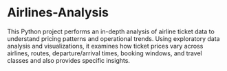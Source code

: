 # Airlines-Analysis
This Python project performs an in-depth analysis of airline ticket data to understand pricing patterns and operational trends. Using exploratory data analysis and visualizations, it examines how ticket prices vary across airlines, routes, departure/arrival times, booking windows, and travel classes and also provides specific insights.
